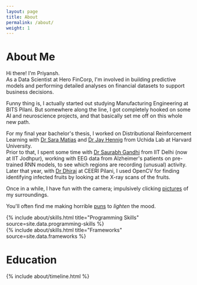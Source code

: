 ```yaml
---
layout: page
title: About
permalink: /about/
weight: 1
---
```


# **About Me**
<!-- Hi there! I am **{{ site.author.name }}**.<br> -->
Hi there! I'm Priyansh.<br>
As a Data Scientist at Hero FinCorp, I'm involved in building predictive models and performing detailed analyses on financial datasets to support business decisions. <br>

Funny thing is, I actually started out studying Manufacturing Engineering at BITS Pilani. But somewhere along the line, I got completely hooked on some AI and neuroscience projects, and that basically set me off on this whole new path. <br>

For my final year bachelor's thesis, I worked on Distributional Reinforcement Learning with [Dr Sara Matias](https://www.mcb.harvard.edu/directory/sara-matias/) and [Dr Jay Hennig](https://mobeets.github.io/me/) from Uchida Lab at Harvard University.<br>
Prior to that, I spent some time with [Dr Saurabh Gandhi](https://csndl-iitd.github.io/cndl-website/) from IIT Delhi (now at IIT Jodhpur), working with EEG data from Alzheimer's patients on pre-trained RNN models, to see which regions are recording (unusual) activity. Later that year, with [Dr Dhiraj](https://sites.google.com/site/dhirajcsirceeri/) at CEERI Pilani, I used OpenCV for finding identifying infected fruits by looking at the X-ray scans of the fruits. <br>

Once in a while, I have fun with the camera; impulsively clicking [pictures](https://avg-bitsian.github.io/shots/) of my surroundings. <br>

You'll often find me making horrible [puns](https://avg-bitsian.github.io/humour/) to _lighten_ the mood.

<div class="row">
{% include about/skills.html title="Programming Skills" source=site.data.programming-skills %}
</div>
<div class='row'>
{% include about/skills.html title="Frameworks" source=site.data.frameworks %}
</div>
<!-- <div class='row'>
{% include about/skills.html title="Engineering Simulation" source=site.data.engineering-simulation %}
</div> -->


# **Education**
<div class="row">
{% include about/timeline.html %}
</div>